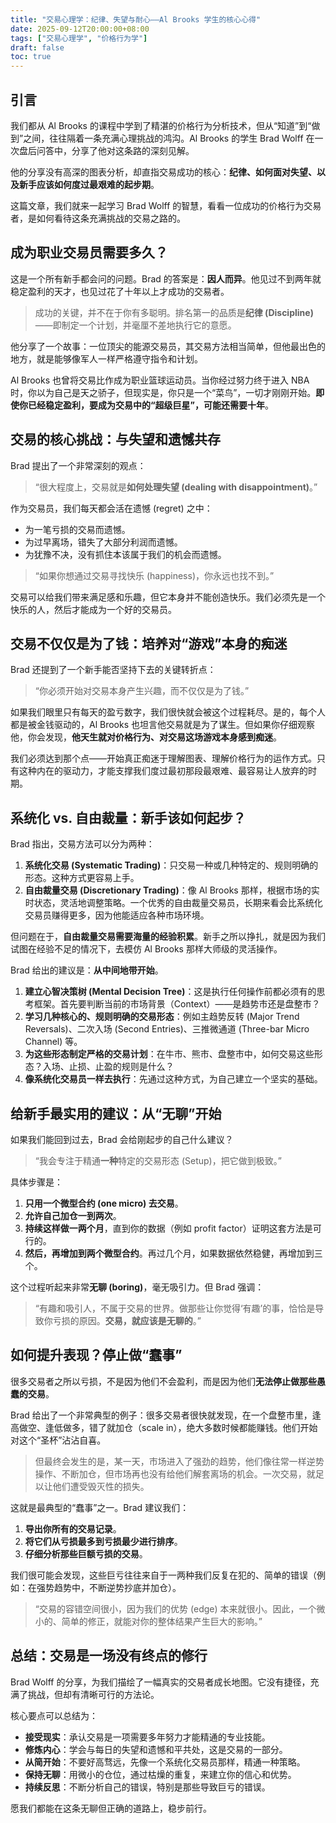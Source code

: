 ```yaml
---
title: "交易心理学：纪律、失望与耐心——Al Brooks 学生的核心心得"
date: 2025-09-12T20:00:00+08:00
tags: ["交易心理学", "价格行为学"]
draft: false
toc: true
---
```


## 引言

我们都从 Al Brooks 的课程中学到了精湛的价格行为分析技术，但从“知道”到“做到”之间，往往隔着一条充满心理挑战的鸿沟。Al Brooks 的学生 Brad Wolff 在一次盘后问答中，分享了他对这条路的深刻见解。

他的分享没有高深的图表分析，却直指交易成功的核心：**纪律、如何面对失望、以及新手应该如何度过最艰难的起步期**。

这篇文章，我们就来一起学习 Brad Wolff 的智慧，看看一位成功的价格行为交易者，是如何看待这条充满挑战的交易之路的。

<!--more-->

## 成为职业交易员需要多久？

这是一个所有新手都会问的问题。Brad 的答案是：**因人而异**。他见过不到两年就稳定盈利的天才，也见过花了十年以上才成功的交易者。

> 成功的关键，并不在于你有多聪明。排名第一的品质是**纪律 (Discipline)**——即制定一个计划，并毫厘不差地执行它的意愿。

他分享了一个故事：一位顶尖的能源交易员，其交易方法相当简单，但他最出色的地方，就是能够像军人一样严格遵守指令和计划。

Al Brooks 也曾将交易比作成为职业篮球运动员。当你经过努力终于进入 NBA 时，你以为自己是天之骄子，但现实是，你只是一个“菜鸟”，一切才刚刚开始。**即使你已经稳定盈利，要成为交易中的“超级巨星”，可能还需要十年**。

## 交易的核心挑战：与失望和遗憾共存

Brad 提出了一个非常深刻的观点：
> “很大程度上，交易就是**如何处理失望 (dealing with disappointment)**。”

作为交易员，我们每天都会活在遗憾 (regret) 之中：
-   为一笔亏损的交易而遗憾。
-   为过早离场，错失了大部分利润而遗憾。
-   为犹豫不决，没有抓住本该属于我们的机会而遗憾。

> “如果你想通过交易寻找快乐 (happiness)，你永远也找不到。”

交易可以给我们带来满足感和乐趣，但它本身并不能创造快乐。我们必须先是一个快乐的人，然后才能成为一个好的交易员。

## 交易不仅仅是为了钱：培养对“游戏”本身的痴迷

Brad 还提到了一个新手能否坚持下去的关键转折点：
> “你必须开始对交易本身产生兴趣，而不仅仅是为了钱。”

如果我们眼里只有每天的盈亏数字，我们很快就会被这个过程耗尽。是的，每个人都是被金钱驱动的，Al Brooks 也坦言他交易就是为了谋生。但如果你仔细观察他，你会发现，**他天生就对价格行为、对交易这场游戏本身感到痴迷**。

我们必须达到那个点——开始真正痴迷于理解图表、理解价格行为的运作方式。只有这种内在的驱动力，才能支撑我们度过最初那段最艰难、最容易让人放弃的时期。

## 系统化 vs. 自由裁量：新手该如何起步？

Brad 指出，交易方法可以分为两种：
1.  **系统化交易 (Systematic Trading)**：只交易一种或几种特定的、规则明确的形态。这种方式更容易上手。
2.  **自由裁量交易 (Discretionary Trading)**：像 Al Brooks 那样，根据市场的实时状态，灵活地调整策略。一个优秀的自由裁量交易员，长期来看会比系统化交易员赚得更多，因为他能适应各种市场环境。

但问题在于，**自由裁量交易需要海量的经验积累**。新手之所以挣扎，就是因为我们试图在经验不足的情况下，去模仿 Al Brooks 那样大师级的灵活操作。

Brad 给出的建议是：**从中间地带开始**。
1.  **建立心智决策树 (Mental Decision Tree)**：这是执行任何操作前都必须有的思考框架。首先要判断当前的市场背景（Context）——是趋势市还是盘整市？
2.  **学习几种核心的、规则明确的交易形态**：例如主趋势反转 (Major Trend Reversals)、二次入场 (Second Entries)、三推微通道 (Three-bar Micro Channel) 等。
3.  **为这些形态制定严格的交易计划**：在牛市、熊市、盘整市中，如何交易这些形态？入场、止损、止盈的规则是什么？
4.  **像系统化交易员一样去执行**：先通过这种方式，为自己建立一个坚实的基础。

## 给新手最实用的建议：从“无聊”开始

如果我们能回到过去，Brad 会给刚起步的自己什么建议？
> “我会专注于精通**一种**特定的交易形态 (Setup)，把它做到极致。”

具体步骤是：
1.  **只用一个微型合约 (one micro) 去交易**。
2.  **允许自己加仓一到两次**。
3.  **持续这样做一两个月**，直到你的数据（例如 profit factor）证明这套方法是可行的。
4.  **然后，再增加到两个微型合约**。再过几个月，如果数据依然稳健，再增加到三个。

这个过程听起来非常**无聊 (boring)**，毫无吸引力。但 Brad 强调：
> “有趣和吸引人，不属于交易的世界。做那些让你觉得‘有趣’的事，恰恰是导致你亏损的原因。**交易，就应该是无聊的**。”

## 如何提升表现？停止做“蠢事”

很多交易者之所以亏损，不是因为他们不会盈利，而是因为他们**无法停止做那些愚蠢的交易**。

Brad 给出了一个非常典型的例子：很多交易者很快就发现，在一个盘整市里，逢高做空、逢低做多，错了就加仓（scale in），绝大多数时候都能赚钱。他们开始对这个“圣杯”沾沾自喜。

> 但最终会发生的是，某一天，市场进入了强劲的趋势，他们像往常一样逆势操作、不断加仓，但市场再也没有给他们解套离场的机会。一次交易，就足以让他们遭受毁灭性的损失。

这就是最典型的“蠢事”之一。Brad 建议我们：
1.  **导出你所有的交易记录**。
2.  **将它们从亏损最多到亏损最少进行排序**。
3.  **仔细分析那些巨额亏损的交易**。

我们很可能会发现，这些巨亏往往来自于一两种我们反复在犯的、简单的错误（例如：在强势趋势中，不断逆势抄底并加仓）。

> “交易的容错空间很小，因为我们的优势 (edge) 本来就很小。因此，一个微小的、简单的修正，就能对你的整体结果产生巨大的影响。”

## 总结：交易是一场没有终点的修行

Brad Wolff 的分享，为我们描绘了一幅真实的交易者成长地图。它没有捷径，充满了挑战，但却有清晰可行的方法论。

核心要点可以总结为：
-   **接受现实**：承认交易是一项需要多年努力才能精通的专业技能。
-   **修炼内心**：学会与每日的失望和遗憾和平共处，这是交易的一部分。
-   **从简开始**：不要好高骛远，先像一个系统化交易员那样，精通一种策略。
-   **保持无聊**：用微小的仓位，通过枯燥的重复，来建立你的信心和优势。
-   **持续反思**：不断分析自己的错误，特别是那些导致巨亏的错误。

愿我们都能在这条无聊但正确的道路上，稳步前行。
